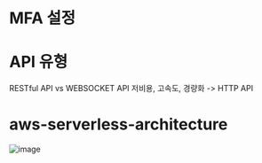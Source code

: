 # MFA 설정

# API 유형
RESTful API vs WEBSOCKET API
저비용, 고속도, 경량화 -> HTTP API
# aws-serverless-architecture

![image](https://github.com/hanjhoon/aws-serverless-architecture/assets/121271030/705fc38f-0e04-4e07-900a-c4439117b01f)
